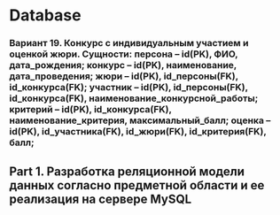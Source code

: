# Database

### Вариант 19. Конкурс с индивидуальным участием и оценкой жюри. Сущности: персона – id(PK), ФИО, дата_рождения; конкурс – id(PK), наименование, дата_проведения; жюри – id(PK), id_персоны(FK), id_конкурса(FK); участник – id(PK), id_персоны(FK), id_конкурса(FK), наименование_конкурсной_работы; критерий – id(PK), id_конкурса(FK), наименование_критерия, максимальный_балл; оценка – id(PK), id_участника(FK), id_жюри(FK), id_критерия(FK), балл;

## Part 1. Разработка реляционной модели данных согласно предметной области и ее реализация на сервере MySQL
